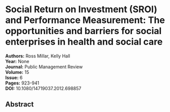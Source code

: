 # Social Return on Investment (SROI) and Performance Measurement: The opportunities and barriers for social enterprises in health and social care

**Authors:** Ross Millar, Kelly Hall  
**Year:** None  
**Journal:** Public Management Review  
**Volume:** 15  
**Issue:** 6  
**Pages:** 923-941  
**DOI:** 10.1080/14719037.2012.698857  

## Abstract


